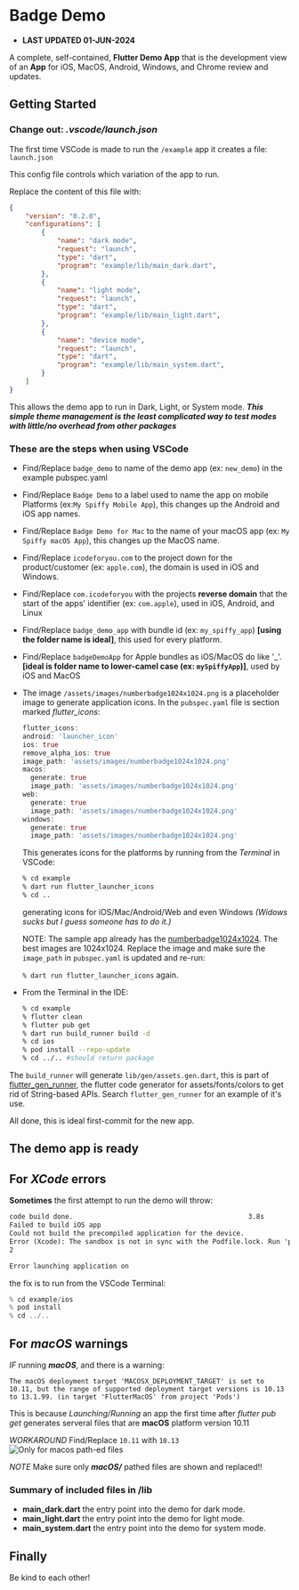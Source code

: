 # Badge Demo

- **LAST UPDATED 01-JUN-2024**

A complete, self-contained, **Flutter Demo App** that is the development view of an **App** for iOS, MacOS, Android, Windows, and Chrome review and updates.

## Getting Started

### Change out: *.vscode/launch.json*

The first time VSCode is made to run the ```/example``` app it creates a file: ```launch.json```

This config file controls which variation of the app to run.

Replace the content of this file with:

```json
{
    "version": "0.2.0",
    "configurations": [
        {
            "name": "dark mode",
            "request": "launch",
            "type": "dart",
            "program": "example/lib/main_dark.dart",
        },
        {
            "name": "light mode",
            "request": "launch",
            "type": "dart",
            "program": "example/lib/main_light.dart",
        },
        {
            "name": "device mode",
            "request": "launch",
            "type": "dart",
            "program": "example/lib/main_system.dart",
        }
    ]
}
```

This allows the demo app to run in Dark, Light, or System mode. ***This simple theme management is the least complicated way to test modes with little/no overhead from other packages***

### These are the steps when using VSCode

- Find/Replace `badge_demo` to name of the demo app (ex: `new_demo`) in the example pubspec.yaml
- Find/Replace `Badge Demo` to a label used to name the app on mobile Platforms (ex:`My Spiffy Mobile App`), this changes up the Android and iOS app names.
- Find/Replace `Badge Demo for Mac` to the name of your macOS app (ex: `My Spiffy macOS App`), this changes up the MacOS name.
- Find/Replace `icodeforyou.com` to the project down for the product/customer (ex: `apple.com`), the domain is used in iOS and Windows.
- Find/Replace `com.icodeforyou` with the projects **reverse domain** that the start of the apps' identifier (ex: `com.apple`), used in iOS, Android, and Linux
- Find/Replace `badge_demo_app` with bundle id (ex: `my_spiffy_app`) **[using the folder name is ideal]**, this used for every platform.
- Find/Replace `badgeDemoApp` for Apple bundles as iOS/MacOS do like '_'. **[ideal is folder name to lower-camel case (ex: `mySpiffyApp`)]**, used by iOS and MacOS

- The image `/assets/images/numberbadge1024x1024.png` is a placeholder image to generate application icons. In the `pubspec.yaml` file is section marked *flutter_icons*:

  ```dart
  flutter_icons:
  android: 'launcher_icon'
  ios: true
  remove_alpha_ios: true
  image_path: 'assets/images/numberbadge1024x1024.png'
  macos:
    generate: true
    image_path: 'assets/images/numberbadge1024x1024.png'
  web:
    generate: true
    image_path: 'assets/images/numberbadge1024x1024.png'
  windows:
    generate: true
    image_path: 'assets/images/numberbadge1024x1024.png'

  ```

  This generates icons for the platforms by running from the *Terminal* in VSCode:

  ```sh
  % cd example
  % dart run flutter_launcher_icons
  % cd ..
  ```

  generating icons for iOS/Mac/Android/Web and even Windows *(Widows sucks but I guess someone has to do it.)*

  NOTE: The sample app already has the [numberbadge1024x1024](assets/images/numberbadge1024x1024.png). The best images are 1024x1024. Replace the image and make sure the `image_path` in `pubspec.yaml` is updated and re-run:

  `% dart run flutter_launcher_icons` again.

- From the Terminal in the IDE:

  ```sh
  % cd example
  % flutter clean
  % flutter pub get
  % dart run build_runner build -d
  % cd ios
  % pod install --repo-update
  % cd ../.. #should return package
  ```

The `build_runner` will generate `lib/gen/assets.gen.dart`, this is part of [flutter_gen_runner](https://pub.dev/packages/flutter_gen_runner), the flutter code generator for assets/fonts/colors to get rid of String-based APIs. Search `flutter_gen_runner` for an example of it's use.

All done, this is ideal first-commit for the new app.

## The demo app is ready

## For ***XCode*** errors

**Sometimes** the first attempt to run the demo will throw:

```md
code build done.                                            3.8s
Failed to build iOS app
Could not build the precompiled application for the device.
Error (Xcode): The sandbox is not in sync with the Podfile.lock. Run 'pod install' or update your CocoaPods installation.
2

Error launching application on 
```

the fix is to run from the VSCode Terminal:

```dart
% cd example/ios
% pod install
% cd ../..
```

## For ***macOS*** warnings

*IF* running ***macOS***, and there is a warning:

`The macOS deployment target 'MACOSX_DEPLOYMENT_TARGET' is set to 10.11, but the range of supported deployment target versions is 10.13 to 13.1.99. (in target 'FlutterMacOS' from project 'Pods')`

This is because *Launching/Running* an app the first time after *flutter pub get* generates serveral files that are **macOS** platform version 10.11

*WORKAROUND* Find/Replace `10.11` with `10.13` ![Only for macos path-ed files](/README/mac_os_deployment_target_workaround.png)

*NOTE* Make sure only ***macOS/*** pathed files are shown and replaced!!

### Summary of included files in /lib

- **main_dark.dart** the entry point into the demo for dark mode.
- **main_light.dart** the entry point into the demo for light mode.
- **main_system.dart** the entry point into the demo for system mode.

## Finally

Be kind to each other!
